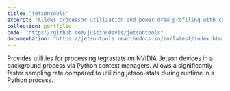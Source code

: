 ```yaml
---
title: "jetsontools"
excerpt: "Allows processor utilization and power draw profiling with context managers, and other utilities for NVIDIA Jetson."
collection: portfolio
code: "https://github.com/justincdavis/jetsontools"
documentation: "https://jetsontools.readthedocs.io/en/latest/index.html"
---
```


Provides utilities for processing tegrastats on NVIDIA Jetson devices in a background process via Python context managers. Allows a significantly faster sampling rate compared to utilizing jetson-stats during runtime in a Python process.
